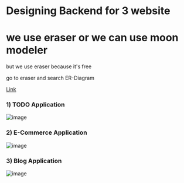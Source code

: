 # Designing Backend for 3 website

# we use eraser or we can use moon modeler

but we use eraser because it's free

go to eraser and search ER-Diagram

[Link](https://app.eraser.io/workspace/VItKkuh1QNeX9UpBQ7SF?origin=share)

### 1) TODO Application
![image](https://github.com/user-attachments/assets/4ad3d261-b85d-4250-8786-1677d8fed706)

### 2) E-Commerce Application
![image](https://github.com/user-attachments/assets/522a1067-f9c6-4389-be16-a3874bc46354)

### 3) Blog Application

![image](https://github.com/user-attachments/assets/8303fd82-27af-4c6f-a834-32494e34b852)

